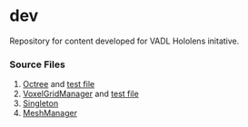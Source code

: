 # dev
Repository for content developed for VADL Hololens initative.

### Source Files
1. [Octree](../master/VoxelGridTester/VoxelGridTester/Octree.cs) and [test file](../master/VoxelGridTester/VoxelGridTester/Program.cs)
2. [VoxelGridManager](../master/VoxelGridTester/VoxelGridTester/VoxelGridManager.cs) and [test file](../master/VoxelGridTester/VoxelGridTester/Program.cs)
3. [Singleton](../master/VoxelGridTester/VoxelGridTester/Singleton.cs)
4. [MeshManager](../master/MeshManagerTester/MeshManagerTester/MeshManager.cs)